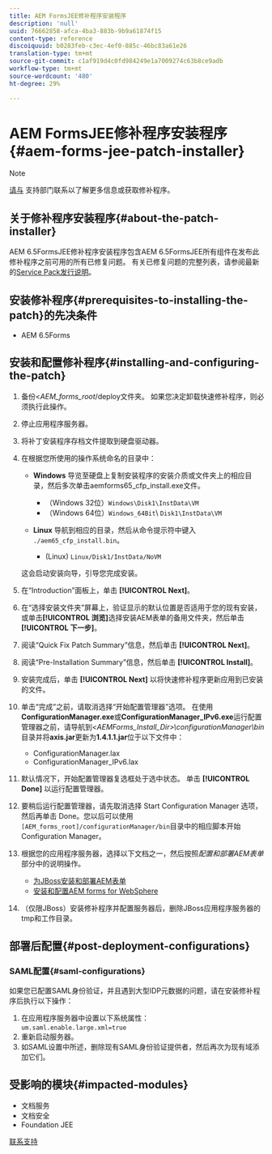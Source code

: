 ```yaml
---
title: AEM FormsJEE修补程序安装程序
description: 'null'
uuid: 76662858-afca-4ba3-883b-9b9a61874f15
content-type: reference
discoiquuid: b0283feb-c3ec-4ef0-885c-46bc83a61e26
translation-type: tm+mt
source-git-commit: c1af919d4c0fd984249e1a7009274c63b8ce9adb
workflow-type: tm+mt
source-wordcount: '480'
ht-degree: 29%

---
```



# AEM FormsJEE修补程序安装程序{#aem-forms-jee-patch-installer}

>[!NOTE]
>
>[请与](https://www.adobe.com/account/sign-in.supportportal.html) 支持部门联系以了解更多信息或获取修补程序。

## 关于修补程序安装程序{#about-the-patch-installer}

AEM 6.5FormsJEE修补程序安装程序包含AEM 6.5FormsJEE所有组件在发布此修补程序之前可用的所有已修复问题。 有关已修复问题的完整列表，请参阅最新的[Service Pack发行说明](sp-release-notes.md)。

## 安装修补程序{#prerequisites-to-installing-the-patch}的先决条件

* AEM 6.5Forms

## 安装和配置修补程序{#installing-and-configuring-the-patch}

1. 备份&lt;*AEM_forms_root*/deploy文件夹。 如果您决定卸载快速修补程序，则必须执行此操作。
1. 停止应用程序服务器。
1. 将补丁安装程序存档文件提取到硬盘驱动器。
1. 在根据您所使用的操作系统命名的目录中：

   * **Windows**
导览至硬盘上复制安装程序的安装介质或文件夹上的相应目录，然后多次单击aemforms65_cfp_install.exe文件。

      * （Windows 32位）`Windows\Disk1\InstData\VM`
      * （Windows 64位）`Windows_64Bit`\ `Disk1\InstData\VM`
   * **Linux**
导航到相应的目录，然后从命令提示符中键入 
`./aem65_cfp_install.bin`。

      * (Linux) `Linux/Disk1/InstData/NoVM`

   这会启动安装向导，引导您完成安装。

1. 在“Introduction”面板上，单击 **[!UICONTROL Next]**。
1. 在“选择安装文件夹”屏幕上，验证显示的默认位置是否适用于您的现有安装，或单击&#x200B;**[!UICONTROL 浏览]**&#x200B;选择安装AEM表单的备用文件夹，然后单击&#x200B;**[!UICONTROL 下一步]**。
1. 阅读“Quick Fix Patch Summary”信息，然后单击 **[!UICONTROL Next]**。
1. 阅读“Pre-Installation Summary”信息，然后单击 **[!UICONTROL Install]**。
1. 安装完成后，单击 **[!UICONTROL Next]** 以将快速修补程序更新应用到已安装的文件。

1. 单击“完成”之前，请取消选择“开始配置管理器”选项。 在使用&#x200B;**ConfigurationManager.exe**&#x200B;或&#x200B;**ConfigurationManager_IPv6.exe**&#x200B;运行配置管理器之前，请导航到&#x200B;*&lt;AEMForms_Install_Dir>\configurationManager\bin*&#x200B;目录并将&#x200B;**axis.jar**&#x200B;更新为&#x200B;**1.4.1.1.jar**&#x200B;位于以下文件中：

   * ConfigurationManager.lax
   * ConfigurationManager_IPv6.lax

1. 默认情况下，开始配置管理器复选框处于选中状态。 单击 **[!UICONTROL Done]** 以运行配置管理器。

1. 要稍后运行配置管理器，请先取消选择 Start Configuration Manager 选项，然后再单击 Done。您以后可以使用`[AEM_forms_root]/configurationManager/bin`目录中的相应脚本开始Configuration Manager。

1. 根据您的应用程序服务器，选择以下文档之一，然后按照&#x200B;*配置和部署AEM表单*&#x200B;部分中的说明操作。

   * [为JBoss安装和部署AEM表单](http://www.adobe.com/go/learn_aemforms_installJBoss_65_cn)
   * [安装和配置AEM forms for WebSphere](http://www.adobe.com/go/learn_aemforms_installWebSphere_65_cn)

1. （仅限JBoss）安装修补程序并配置服务器后，删除JBoss应用程序服务器的tmp和工作目录。

## 部署后配置{#post-deployment-configurations}

### SAML配置{#saml-configurations}

如果您已配置SAML身份验证，并且遇到大型IDP元数据的问题，请在安装修补程序后执行以下操作：

1. 在应用程序服务器中设置以下系统属性：\
   `um.saml.enable.large.xml=true`
1. 重新启动服务器。
1. 如SAML设置中所述，删除现有SAML身份验证提供者，然后再次为现有域添加它们。

## 受影响的模块{#impacted-modules}

* 文档服务
* 文档安全
* Foundation JEE

[联系支持](https://www.adobe.com/account/sign-in.supportportal.html)
